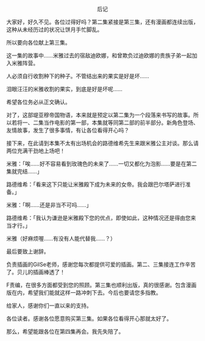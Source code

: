 <p align="center">后记</p>

大家好，好久不见。各位过得好吗？第二集紧接是第三集，还有漫画都连续出版，这种从未经历过的状况让饼月手忙脚乱。

所以要向各位献上第三集。

这一集的故事中……米雅过去的宿敌迪欧娜，和曾欺负过迪欧娜的贵族子弟一起加入米雅阵营。

人必须自行收割种下的种子。不管结出来的果实是好是坏……

泪眼汪汪的米雅收割的果实，到底是好是坏呢……

希望各位务必从正文确认。

对了，这部堤亚穆帝国物语，本来就是预定以第二集为一个段落来书写的故事。所以若将一、二集当作电影的第一部，本集就等同第二部的前半部分。新角色登场、友情故事，发生了很多事情，有让各位看得开心吗？

接下来，在此请到本集不太有出场机会的路德维希先生来跟米雅公主对谈。那么请两位充满干劲地上场吧！

米雅：「唉……好不容易看到玫瑰色的未来了……一切又都化为泡影……要是在第二集就完结……」

路德维希：「看来这下只能让米雅殿下成为未来的女帝。我会跟巴尔塔萨进行准备。」

米雅：「啊……还是非当不可吗……」

路德维希：「我认为谦逊是米雅殿下您的优点，即使如此，这种情况还是得由您来当才行。」

米雅（好麻烦喔……有没有人能代替我……？）

最后要致上谢辞。

负责插画的GilSe老师，感谢您每次都提供可爱的插画。第二、三集接连工作辛苦了。贝儿的插画棒透了！

F责编，在很多方面都受到您的照顾。第三集也顺利出版，真的很感谢。包含漫画版在内，希望我们能就这样一路冲刺下去。今后也要请您多指教。

给家人，感谢你们一直以来的支持。

各位读者。感谢各位愿意购买第三集。如果各位看得开心那就太好了。

那么，希望能跟各位在第四集再会。我先失陪了。


